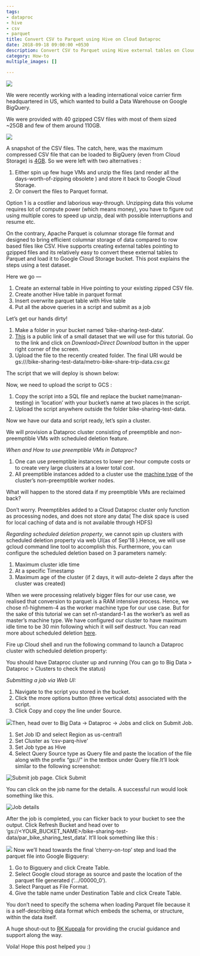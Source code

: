 ```yaml
---
tags:
- dataproc
- hive
- csv
- parquet
title: Convert CSV to Parquet using Hive on Cloud Dataproc
date: 2018-09-18 09:00:00 +0530
description: Convert CSV to Parquet using Hive external tables on Cloud Dataproc
category: How-to
multiple_images: []

---
```

![](/img/0*gSryApDZXvZP0r0L.jpg)

We were recently working with a leading international voice carrier firm headquartered in US, which wanted to build a Data Warehouse on Google BigQuery.

We were provided with 40 gzipped CSV files with most of them sized \~25GB and few of them around 110GB.

![](/img/1*tTOCwoAnnnuJ3gzI4Na8JA.png)

A snapshot of the CSV files. The catch, here, was the maximum compressed CSV file that can be loaded to BigQuery (even from Cloud Storage) is [4GB](https://cloud.google.com/bigquery/quotas#load_jobs). So we were left with two alternatives :

1. Either spin up few huge VMs and unzip the files (and render all the days-worth-of-zipping obsolete ) and store it back to Google Cloud Storage.
2. Or convert the files to Parquet format.

Option 1 is a costlier and laborious way-through. Unzipping data this volume requires lot of compute power (which means money), you have to figure out using multiple cores to speed up unzip, deal with possible interruptions and resume etc.

On the contrary, Apache Parquet is columnar storage file format and designed to bring efficient columnar storage of data compared to row based files like CSV. Hive supports creating external tables pointing to gzipped files and its relatively easy to convert these external tables to Parquet and load it to Google Cloud Storage bucket. This post explains the steps using a test dataset.

Here we go —

1. Create an external table in Hive pointing to your existing zipped CSV file.
2. Create another Hive table in parquet format
3. Insert overwrite parquet table with Hive table
4. Put all the above queries in a script and submit as a job

Let’s get our hands dirty!

1. Make a folder in your bucket named ‘bike-sharing-test-data’.
2. [This](https://www.dropbox.com/s/askabysvotqijip/metro-bike-share-trip-data.csv.gz?dl=0) is a public link of a small dataset that we will use for this tutorial. Go to the link and click on _Download>Direct Download_ button in the upper right corner of the screen.
3. Upload the file to the recently created folder. The final URI would be gs://<YOUR-BUCKET>/bike-sharing-test-data/metro-bike-share-trip-data.csv.gz

The script that we will deploy is shown below:

Now, we need to upload the script to GCS :

1. Copy the script into a SQL file and replace the bucket name(manan-testing) in ‘location’ with your bucket’s name at two places in the script.
2. Upload the script anywhere outside the folder bike-sharing-test-data.

Now we have our data and script ready, let’s spin a cluster.

We will provision a Dataproc cluster consisting of preemptible and non-preemptible VMs with scheduled deletion feature.

_When and How to use preemptible VMs in Dataproc?_

1. One can use preemptible instances to lower per-hour compute costs or to create very large clusters at a lower total cost.
2. All preemptible instances added to a cluster use the [machine type](https://cloud.google.com/compute/docs/machine-types) of the cluster’s non-preemptible worker nodes.

What will happen to the stored data if my preemptible VMs are reclaimed back?

Don’t worry. Preemptibles added to a Cloud Dataproc cluster only function as processing nodes, and does not store any data( The disk space is used for local caching of data and is not available through HDFS)

_Regarding scheduled deletion property_, we cannot spin up clusters with scheduled deletion property via web UI(as of Sep’18 ).Hence, we will use gcloud command line tool to accomplish this. Furthermore, you can configure the scheduled deletion based on 3 parameters namely:

1. Maximum cluster idle time
2. At a specific Timestamp
3. Maximum age of the cluster (if 2 days, it will auto-delete 2 days after the cluster was created)

When we were processing relatively bigger files for our use case, we realised that conversion to parquet is a RAM intensive process. Hence, we chose n1-highmem-4 as the worker machine type for our use case. But for the sake of this tutorial we can set n1-standard-1 as the worker’s as well as master’s machine type. We have configured our cluster to have maximum idle time to be 30 min following which it will self destruct. You can read more about scheduled deletion [here](https://cloud.google.com/dataproc/docs/concepts/configuring-clusters/scheduled-deletion).

Fire up Cloud shell and run the following command to launch a Dataproc cluster with scheduled deletion property:

You should have Dataproc cluster up and running (You can go to Big Data > Dataproc > Clusters to check the status)

_Submitting a job via Web UI:_

1. Navigate to the script you stored in the bucket.
2. Click the more options button (three vertical dots) associated with the script.
3. Click Copy and copy the line under Source.

![](/img/1*WhLPBBlUnx5Jli1JKsgvTQ.png)Then, head over to Big Data -> Dataproc -> Jobs and click on Submit Job.

1. Set Job ID and select Region as us-central1
2. Set Cluster as ‘csv-parq-hive’
3. Set Job type as Hive
4. Select Query Source type as Query file and paste the location of the file along with the prefix “gs://” in the textbox under Query file.It’ll look similar to the following screenshot:

![Submit job page. Click Submit](/img/1*RL32BXZdouVi0DGYMY7Qfw.png)

You can click on the job name for the details. A successful run would look something like this.

![Job details](/img/0*nOgF_h2luDgZM-Fw.png)

After the job is completed, you can flicker back to your bucket to see the output. Click Refresh Bucket and head over to ‘gs://<YOUR_BUCKET_NAME>/bike-sharing-test-data/par_bike_sharing_test_data’. It’ll look something like this :

![](/img/1*8ZzBdHhhUP1JOt-AzE790w.png)
Now we’ll head towards the final ‘cherry-on-top’ step and load the parquet file into Google Bigquery:

1. Go to Bigquery and click Create Table.
2. Select Google cloud storage as source and paste the location of the parquet file generated (‘.../00000_0’).
3. Select Parquet as File Format.
4. Give the table name under Destination Table and click Create Table.

You don’t need to specify the schema when loading Parquet file because it is a self-describing data format which embeds the schema, or structure, within the data itself.

A huge shout-out to [RK Kuppala](https://medium.com/u/5866d707938) for providing the crucial guidance and support along the way.

Voila! Hope this post helped you :)